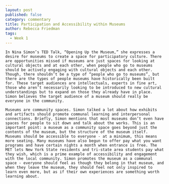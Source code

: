```yaml
---
layout: post
published: false
category: commentary
title: Participation and Accessibility within Museums
author: Rebecca Friedman
tags:
  - Week 1
---
```



	In Nina Simon’s TED Talk, “Opening Up the Museum,” she expresses a desire for museums to create a space for participatory culture. There are opportunities missed if museums are just spaces for looking at cultural objects and at each other, when people who go to museums should be actively engaging with cultural objects and each other. Though, there shouldn’t be a type of “people who go to museums”, but there are the types of people museums have historically been built for. These target audiences are intellectuals, experts in fine art, those who aren’t necessarily looking to be introduced to new cultural understandings but to expand on those they already have in place. Simon believes the target audience of a museum should really be everyone in the community. 

	Museums are community spaces. Simon talked a lot about how exhibits and artifacts should promote communal learning and interpersonal connections. Briefly, Simon mentions that most museums don’t even have spaces for people to sit down and talk about the works. This is an important point: a museum as a community space goes beyond just the contents of the museum, but the structure of the museum itself. Museums should be accessible to everyone - at a minimum, this means more seating. Many museums have also begun to offer pay what you want  programs and have certain nights a month when entrance is free. The MET lets New York State residents and tri-state area students pay what they wish, which is a prime example of accessibility and engagement with the local community. Simon promotes the museum as a communal space - everyone should feel as though they belong in that museum, and when they leave the museum, they should feel not only inspired to learn even more, but as if their own experiences are something worth learning about. 

